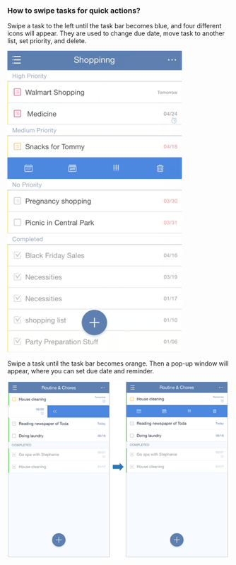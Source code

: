 ### How to swipe tasks for quick actions?
Swipe a task to the left until the task bar becomes blue, and four different icons will appear. They are used to change due date, move task to another list, set priority, and delete. 

![](../images/image.ios.swipe.png)

Swipe a task until the task bar becomes orange. Then a pop-up window will appear, where you can set due date and reminder. 

![](../images/iOSswipe2.png)


